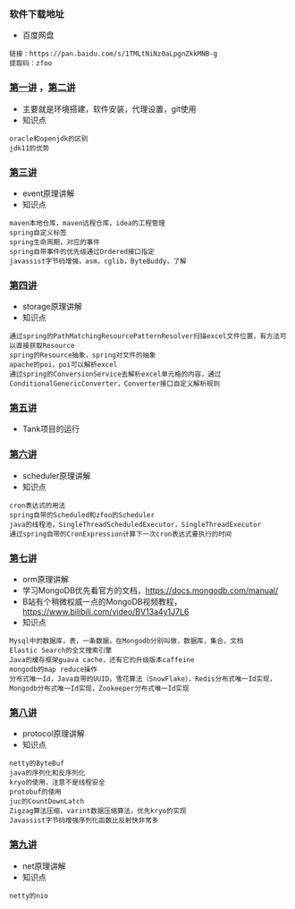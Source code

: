 ### 软件下载地址

- 百度网盘

```
链接：https://pan.baidu.com/s/1TMLtNiNz0aLpgnZkkMNB-g 
提取码：zfoo
```

### [第一讲](https://www.bilibili.com/video/BV1Mf4y1b7xA) ，[第二讲](https://www.bilibili.com/video/BV1J64y1b7Px)

- 主要就是环境搭建，软件安装，代理设置，git使用
- 知识点

```
oracle和openjdk的区别
jdk11的优势
```

### [第三讲](https://www.bilibili.com/video/BV1LU4y1V7QD)

- event原理讲解
- 知识点

```
maven本地仓库，maven远程仓库，idea的工程管理
spring自定义标签
spring生命周期，对应的事件
spring自带事件的优先级通过Ordered接口指定
javassist字节码增强，asm，cglib，ByteBuddy，了解
```

### [第四讲](https://www.bilibili.com/video/BV1Aw411Z7ic)

- storage原理讲解
- 知识点

```
通过spring的PathMatchingResourcePatternResolver扫描excel文件位置，有方法可以直接获取Resource
spring的Resource抽象，spring对文件的抽象
apache的poi，poi可以解析excel
通过spring的ConversionService去解析excel单元格的内容，通过ConditionalGenericConverter，Converter接口自定义解析规则
```

### [第五讲](https://www.bilibili.com/video/BV1Xv411H7Qo)

- Tank项目的运行

### [第六讲](https://www.bilibili.com/video/BV1to4y1C77Y)

- scheduler原理讲解
- 知识点

```
cron表达式的用法
spring自带的Scheduled和zfoo的Scheduler
java的线程池，SingleThreadScheduledExecutor，SingleThreadExecutor
通过spring自带的CronExpression计算下一次cron表达式要执行的时间
```

### [第七讲](https://www.bilibili.com/video/BV1rL411W7bo)

- orm原理讲解
- 学习MongoDB优先看官方的文档，https://docs.mongodb.com/manual/
- B站有个稍微权威一点的MongoDB视频教程，https://www.bilibili.com/video/BV13a4y1J7L6
- 知识点

```
Mysql中的数据库，表，一条数据，在Mongodb分别叫做，数据库，集合，文档
Elastic Search的全文搜索引擎
Java的缓存框架guava cache，还有它的升级版本caffeine
mongodb的map reduce操作
分布式唯一Id，Java自带的UUID，雪花算法（SnowFlake），Redis分布式唯一Id实现，Mongodb分布式唯一Id实现，Zookeeper分布式唯一Id实现
```

### [第八讲](https://www.bilibili.com/video/BV1rL411W7bo)

- protocol原理讲解
- 知识点

```
netty的ByteBuf
java的序列化和反序列化
kryo的使用，注意不是线程安全
protobuf的使用
juc的CountDownLatch
Zigzag算法压缩，varint数据压缩算法，优先kryo的实现
Javassist字节码增强序列化函数比反射快非常多
```

### [第九讲](https://www.bilibili.com/video/BV1rL411W7bo)

- net原理讲解
- 知识点
```
netty的nio
```